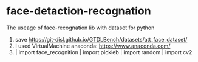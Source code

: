 # face-detaction-recognation
The useage of face-recognation lib with dataset for python
1. save https://git-disl.github.io/GTDLBench/datasets/att_face_dataset/
2. I used VirtualMachine anaconda: https://www.anaconda.com/
3. |	import face_recognition	|	import pickleb	|	import random	|	import cv2
